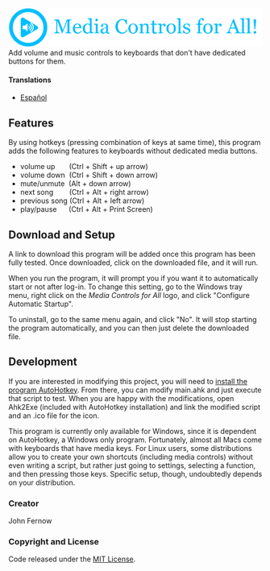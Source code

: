 ![](images/logo_en.png)  
Add volume and music controls to keyboards that don't have dedicated buttons for them.

#### Translations
* [Español](README-es.md)

## Features
By using hotkeys (pressing combination of keys at same time), this program adds the following features to keyboards without dedicated media buttons.
* volume up &nbsp;&nbsp;&nbsp;&nbsp;&nbsp; (Ctrl + Shift + up arrow)
* volume down &nbsp;(Ctrl + Shift + down arrow)
* mute/unmute &nbsp;(Alt + down arrow)
* next song &nbsp;&nbsp;&nbsp;&nbsp;&nbsp;&nbsp;&nbsp;(Ctrl + Alt + right arrow)
* previous song (Ctrl + Alt + left arrow)
* play/pause &nbsp;&nbsp;&nbsp;&nbsp;&nbsp;(Ctrl + Alt + Print Screen)

## Download and Setup
<!---
Add link to YouTube video of me showing how to download and setup this program
-->
A link to download this program will be added once this program has been fully
tested. Once downloaded, click on the downloaded file, and it will run.  

<!---
Add animated SVG of showing how to do this
-->

When you run the program, it will prompt you if you want it to automatically
start or not after log-in. To change this setting, go to the Windows tray menu,
right click on the *Media Controls for All* logo, and click "Configure Automatic
Startup".  

<!---
Add animated SVG of showing how to do this
-->

To uninstall, go to the same menu again, and click "No". It will stop starting
the program automatically, and you can then just delete the downloaded file.  

## Development
If you are interested in modifying this project, you will need to [install the
program AutoHotkey](https://www.autohotkey.com/). From there, you can modify
main.ahk and just execute that script to test. When you are happy with the
modifications, open Ahk2Exe (included with AutoHotkey installation) and link the
modified script and an .ico file for the icon.  

This program is currently only available for Windows, since it is dependent on
AutoHotkey, a Windows only program. Fortunately, almost all Macs come with
keyboards that have media keys. For Linux users, some distributions allow you
to create your own shortcuts (including media controls) without even writing a
script, but rather just going to settings, selecting a function, and then
pressing those keys. Specific setup, though, undoubtedly depends on your
distribution.

<!---
Add link to YouTube video of me showing how to do it on Ubuntu.
-->

### Creator
John Fernow
<!---
Add link to website, GitLab, GitHub, Twitter, Instagram, and YouTube channel.
-->

### Copyright and License
Code released under the [MIT License](LICENSE).
